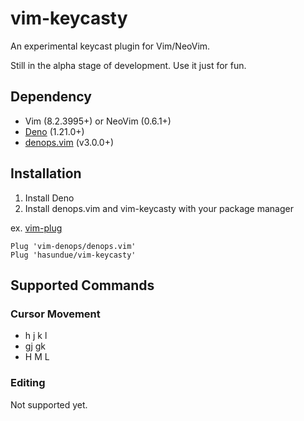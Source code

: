 # vim-keycasty
An experimental keycast plugin for Vim/NeoVim.

Still in the alpha stage of development. Use it just for fun. 

## Dependency
- Vim (8.2.3995+) or NeoVim (0.6.1+)
- [Deno](https://deno.land) (1.21.0+)
- [denops.vim](https://github.com/vim-denops/denops.vim) (v3.0.0+)

## Installation
1. Install Deno
2. Install denops.vim and vim-keycasty with your package manager

ex. [vim-plug](https://github.com/junegunn/vim-plug)
```viml
Plug 'vim-denops/denops.vim'
Plug 'hasundue/vim-keycasty'
```

## Supported Commands

### Cursor Movement
- h j k l
- gj gk
- H M L

### Editing
Not supported yet.
